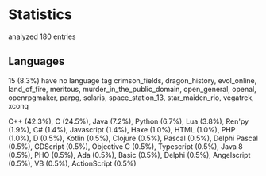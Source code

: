 [comment]: # (autogenerated content, do not edit)
# Statistics

analyzed 180 entries

## Languages

15 (8.3%) have no language tag
  crimson_fields, dragon_history, evol_online, land_of_fire, meritous, murder_in_the_public_domain, open_general, openal, openrpgmaker, parpg, solaris, space_station_13, star_maiden_rio, vegatrek, xconq

C++ (42.3%), C (24.5%), Java (7.2%), Python (6.7%), Lua (3.8%), Ren'py (1.9%), C# (1.4%), Javascript (1.4%), Haxe (1.0%), HTML (1.0%), PHP (1.0%), D (0.5%), Kotlin (0.5%), Clojure (0.5%), Pascal (0.5%), Delphi Pascal (0.5%), GDScript (0.5%), Objective C (0.5%), Typescript (0.5%), Java 8 (0.5%), PHO (0.5%), Ada (0.5%), Basic (0.5%), Delphi (0.5%), Angelscript (0.5%), VB (0.5%), ActionScript (0.5%)

